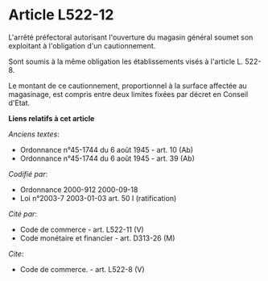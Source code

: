 # Article L522-12

L'arrêté préfectoral autorisant l'ouverture du magasin général soumet son exploitant à l'obligation d'un cautionnement.

Sont soumis à la même obligation les établissements visés à l'article L. 522-8.

Le montant de ce cautionnement, proportionnel à la surface affectée au magasinage, est compris entre deux limites fixées par
décret en Conseil d'Etat.

**Liens relatifs à cet article**

_Anciens textes_:

  - Ordonnance n°45-1744 du 6 août 1945 - art. 10 (Ab)
  - Ordonnance n°45-1744 du 6 août 1945 - art. 39 (Ab)

_Codifié par_:

  - Ordonnance 2000-912 2000-09-18
  - Loi n°2003-7 2003-01-03 art. 50 I (ratification)

_Cité par_:

  - Code de commerce - art. L522-11 (V)
  - Code monétaire et financier - art. D313-26 (M)

_Cite_:

  - Code de commerce. - art. L522-8 (V)

